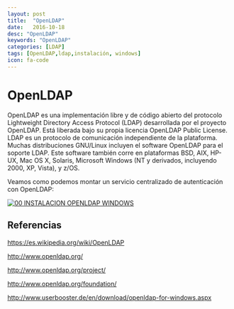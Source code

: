 ```yaml
---
layout: post
title:  "OpenLDAP"
date:   2016-10-18
desc: "OpenLDAP"
keywords: "OpenLDAP"
categories: [LDAP]
tags: [OpenLDAP,ldap,instalación, windows]
icon: fa-code
---
```


# OpenLDAP

OpenLDAP es una implementación libre y de código abierto del protocolo Lightweight Directory Access Protocol (LDAP) desarrollada por el proyecto OpenLDAP.
Está liberada bajo su propia licencia OpenLDAP Public License. LDAP es un protocolo de comunicación independiente de la plataforma.
Muchas distribuciones GNU/Linux incluyen el software OpenLDAP para el soporte LDAP. Este software también corre en plataformas BSD, AIX, HP-UX, Mac OS X, Solaris, Microsoft Windows (NT y derivados, incluyendo 2000, XP, Vista), y z/OS.

Veamos como podemos montar un servicio centralizado de autenticación con OpenLDAP:

[![00 INSTALACION OPENLDAP WINDOWS](http://img.youtube.com/vi/t6KBm5pAsFo/0.jpg)](http://www.youtube.com/watch?v=t6KBm5pAsFo "00 INSTALACION OPENLDAP WINDOWS")

## Referencias
<https://es.wikipedia.org/wiki/OpenLDAP>

<http://www.openldap.org/>

<http://www.openldap.org/project/>

<http://www.openldap.org/foundation/>

<http://www.userbooster.de/en/download/openldap-for-windows.aspx>


